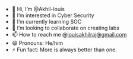 - 👋 Hi, I’m @Akhil-louis
- 👀 I’m interested in Cyber Security
- 🌱 I’m currently learning SOC
- 💞️ I’m looking to collaborate on creating labs
- 📫 How to reach me @louisakhilraj@gmail.com
- 😄 Pronouns: He/him
- ⚡ Fun fact: More is always better than one.

<!---
Akhil-louis/Akhil-louis is a ✨ special ✨ repository because its `README.md` (this file) appears on your GitHub profile.
You can click the Preview link to take a look at your changes.
--->
